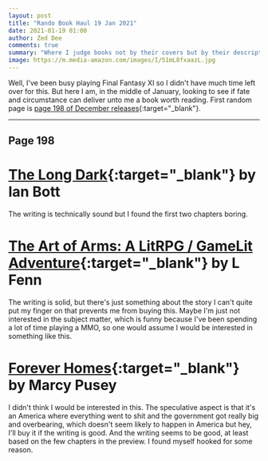 ```yaml
---
layout: post
title: "Rando Book Haul 19 Jan 2021"
date: 2021-01-19 01:00
author: Zed Dee
comments: true
summary: "Where I judge books not by their covers but by their descriptions and first pages."
image: https://m.media-amazon.com/images/I/51mL8fxaazL.jpg
---
```


Well, I've been busy playing Final Fantasy XI so I didn't have much time left over for this. But here I am, in the middle of January, looking to see if fate and circumstance can deliver unto me a book worth reading. First random page is [page 198 of December releases](https://www.amazon.com/s?i=digital-text&bbn=158591011&rh=n%3A158591011%2Cp_20%3AEnglish%2Cp_n_feature_five_browse-bin%3A6602149011&s=daterank&dc&page=198&Adv-Srch-Books-Submit.x=16&Adv-Srch-Books-Submit.y=16&field-datemod=12&field-dateop=During&field-dateyear=2020&qid=1607034765&rnid=6602145011&unfiltered=1){:target="_blank"}.

---

## Page 198

# [The Long Dark](https://www.amazon.com/Long-Dark-Ian-Bott-ebook/dp/B08PK5LYQL){:target="_blank"} by Ian Bott

The writing is technically sound but I found the first two chapters boring.

# [The Art of Arms: A LitRPG / GameLit Adventure](https://www.amazon.com/Art-Arms-LitRPG-GameLit-Adventure-ebook/dp/B08PNNXCB5){:target="_blank"} by L Fenn

The writing is solid, but there's just something about the story I can't quite put my finger on that prevents me from buying this. Maybe I'm just not interested in the subject matter, which is funny because I've been spending a lot of time playing a MMO, so one would assume I would be interested in something like this.

# [Forever Homes](https://www.amazon.com/Forever-Homes-Marcy-Pusey-ebook/dp/B08PNTNNQ3){:target="_blank"} by Marcy Pusey 

I didn't think I would be interested in this. The speculative aspect is that it's an America where everything went to shit and the government got really big and overbearing, which doesn't seem likely to happen in America but hey, I'll buy it if the writing is good. And the writing seems to be good, at least based on the few chapters in the preview. I found myself hooked for some reason.